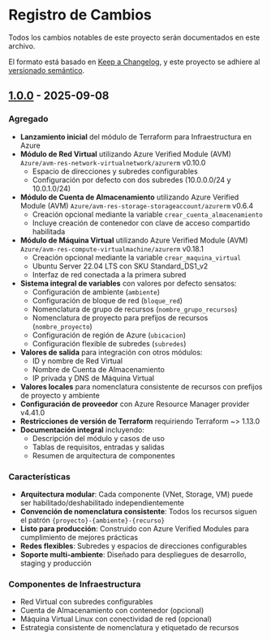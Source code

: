 # Registro de Cambios

Todos los cambios notables de este proyecto serán documentados en este archivo.

El formato está basado en [Keep a Changelog](https://keepachangelog.com/en/1.0.0/),
y este proyecto se adhiere al [versionado semántico](https://semver.org/spec/v2.0.0.html).

## [1.0.0] - 2025-09-08

### Agregado
- **Lanzamiento inicial** del módulo de Terraform para Infraestructura en Azure
- **Módulo de Red Virtual** utilizando Azure Verified Module (AVM) `Azure/avm-res-network-virtualnetwork/azurerm` v0.10.0
  - Espacio de direcciones y subredes configurables
  - Configuración por defecto con dos subredes (10.0.0.0/24 y 10.0.1.0/24)
- **Módulo de Cuenta de Almacenamiento** utilizando Azure Verified Module (AVM) `Azure/avm-res-storage-storageaccount/azurerm` v0.6.4
  - Creación opcional mediante la variable `crear_cuenta_almacenamiento`
  - Incluye creación de contenedor con clave de acceso compartido habilitada
- **Módulo de Máquina Virtual** utilizando Azure Verified Module (AVM) `Azure/avm-res-compute-virtualmachine/azurerm` v0.18.1
  - Creación opcional mediante la variable `crear_maquina_virtual`
  - Ubuntu Server 22.04 LTS con SKU Standard_DS1_v2
  - Interfaz de red conectada a la primera subred
- **Sistema integral de variables** con valores por defecto sensatos:
  - Configuración de ambiente (`ambiente`)
  - Configuración de bloque de red (`bloque_red`)
  - Nomenclatura de grupo de recursos (`nombre_grupo_recursos`)
  - Nomenclatura de proyecto para prefijos de recursos (`nombre_proyecto`)
  - Configuración de región de Azure (`ubicacion`)
  - Configuración flexible de subredes (`subredes`)
- **Valores de salida** para integración con otros módulos:
  - ID y nombre de Red Virtual
  - Nombre de Cuenta de Almacenamiento
  - IP privada y DNS de Máquina Virtual
- **Valores locales** para nomenclatura consistente de recursos con prefijos de proyecto y ambiente
- **Configuración de proveedor** con Azure Resource Manager provider v4.41.0
- **Restricciones de versión de Terraform** requiriendo Terraform ~> 1.13.0
- **Documentación integral** incluyendo:
  - Descripción del módulo y casos de uso
  - Tablas de requisitos, entradas y salidas
  - Resumen de arquitectura de componentes

### Características
- **Arquitectura modular**: Cada componente (VNet, Storage, VM) puede ser habilitado/deshabilitado independientemente
- **Convención de nomenclatura consistente**: Todos los recursos siguen el patrón `{proyecto}-{ambiente}-{recurso}`
- **Listo para producción**: Construido con Azure Verified Modules para cumplimiento de mejores prácticas
- **Redes flexibles**: Subredes y espacios de direcciones configurables
- **Soporte multi-ambiente**: Diseñado para despliegues de desarrollo, staging y producción

### Componentes de Infraestructura
- Red Virtual con subredes configurables
- Cuenta de Almacenamiento con contenedor (opcional)
- Máquina Virtual Linux con conectividad de red (opcional)
- Estrategia consistente de nomenclatura y etiquetado de recursos

[1.0.0]: https://github.com/nicosingh/terraform-azurerm-duoc-iac-sep-25/releases/tag/v1.0.0